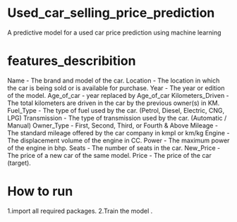 # Used_car_selling_price_prediction
A predictive model for a used car price prediction using machine learning 

# features_describition
Name - The brand and model of the car.
Location - The location in which the car is being sold or is available for purchase.
Year - The year or edition of the model.
Age_of_car - year replaced by Age_of_car 
Kilometers_Driven - The total kilometers are driven in the car by the previous owner(s) in KM.
Fuel_Type - The type of fuel used by the car. (Petrol, Diesel, Electric, CNG, LPG)
Transmission - The type of transmission used by the car. (Automatic / Manual)
Owner_Type - First, Second, Third, or Fourth & Above
Mileage - The standard mileage offered by the car company in kmpl or km/kg
Engine - The displacement volume of the engine in CC.
Power - The maximum power of the engine in bhp.
Seats - The number of seats in the car.
New_Price - The price of a new car of the same model.
Price - The price of the car (target).

# How to run
1.import all required packages.
2.Train the model .

